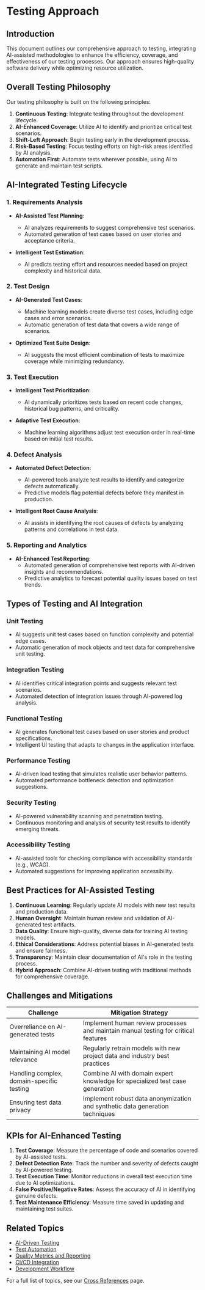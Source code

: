 # Testing Approach

## Introduction

This document outlines our comprehensive approach to testing, integrating AI-assisted methodologies to enhance the efficiency, coverage, and effectiveness of our testing processes. Our approach ensures high-quality software delivery while optimizing resource utilization.

## Overall Testing Philosophy

Our testing philosophy is built on the following principles:

1. **Continuous Testing**: Integrate testing throughout the development lifecycle.
2. **AI-Enhanced Coverage**: Utilize AI to identify and prioritize critical test scenarios.
3. **Shift-Left Approach**: Begin testing early in the development process.
4. **Risk-Based Testing**: Focus testing efforts on high-risk areas identified by AI analysis.
5. **Automation First**: Automate tests wherever possible, using AI to generate and maintain test scripts.

## AI-Integrated Testing Lifecycle

### 1. Requirements Analysis

- **AI-Assisted Test Planning**:
  - AI analyzes requirements to suggest comprehensive test scenarios.
  - Automated generation of test cases based on user stories and acceptance criteria.

- **Intelligent Test Estimation**:
  - AI predicts testing effort and resources needed based on project complexity and historical data.

### 2. Test Design

- **AI-Generated Test Cases**:
  - Machine learning models create diverse test cases, including edge cases and error scenarios.
  - Automatic generation of test data that covers a wide range of scenarios.

- **Optimized Test Suite Design**:
  - AI suggests the most efficient combination of tests to maximize coverage while minimizing redundancy.

### 3. Test Execution

- **Intelligent Test Prioritization**:
  - AI dynamically prioritizes tests based on recent code changes, historical bug patterns, and criticality.

- **Adaptive Test Execution**:
  - Machine learning algorithms adjust test execution order in real-time based on initial test results.

### 4. Defect Analysis

- **Automated Defect Detection**:
  - AI-powered tools analyze test results to identify and categorize defects automatically.
  - Predictive models flag potential defects before they manifest in production.

- **Intelligent Root Cause Analysis**:
  - AI assists in identifying the root causes of defects by analyzing patterns and correlations in test data.

### 5. Reporting and Analytics

- **AI-Enhanced Test Reporting**:
  - Automated generation of comprehensive test reports with AI-driven insights and recommendations.
  - Predictive analytics to forecast potential quality issues based on test trends.

## Types of Testing and AI Integration

### Unit Testing

- AI suggests unit test cases based on function complexity and potential edge cases.
- Automatic generation of mock objects and test data for comprehensive unit testing.

### Integration Testing

- AI identifies critical integration points and suggests relevant test scenarios.
- Automated detection of integration issues through AI-powered log analysis.

### Functional Testing

- AI generates functional test cases based on user stories and product specifications.
- Intelligent UI testing that adapts to changes in the application interface.

### Performance Testing

- AI-driven load testing that simulates realistic user behavior patterns.
- Automated performance bottleneck detection and optimization suggestions.

### Security Testing

- AI-powered vulnerability scanning and penetration testing.
- Continuous monitoring and analysis of security test results to identify emerging threats.

### Accessibility Testing

- AI-assisted tools for checking compliance with accessibility standards (e.g., WCAG).
- Automated suggestions for improving application accessibility.

## Best Practices for AI-Assisted Testing

1. **Continuous Learning**: Regularly update AI models with new test results and production data.
2. **Human Oversight**: Maintain human review and validation of AI-generated test artifacts.
3. **Data Quality**: Ensure high-quality, diverse data for training AI testing models.
4. **Ethical Considerations**: Address potential biases in AI-generated tests and ensure fairness.
5. **Transparency**: Maintain clear documentation of AI's role in the testing process.
6. **Hybrid Approach**: Combine AI-driven testing with traditional methods for comprehensive coverage.

## Challenges and Mitigations

| Challenge | Mitigation Strategy |
|-----------|---------------------|
| Overreliance on AI-generated tests | Implement human review processes and maintain manual testing for critical features |
| Maintaining AI model relevance | Regularly retrain models with new project data and industry best practices |
| Handling complex, domain-specific testing | Combine AI with domain expert knowledge for specialized test case generation |
| Ensuring test data privacy | Implement robust data anonymization and synthetic data generation techniques |

## KPIs for AI-Enhanced Testing

1. **Test Coverage**: Measure the percentage of code and scenarios covered by AI-assisted tests.
2. **Defect Detection Rate**: Track the number and severity of defects caught by AI-powered testing.
3. **Test Execution Time**: Monitor reductions in overall test execution time due to AI optimizations.
4. **False Positive/Negative Rates**: Assess the accuracy of AI in identifying genuine defects.
5. **Test Maintenance Efficiency**: Measure time saved in updating and maintaining test suites.

## Related Topics

- [AI-Driven Testing](02_ai_driven_testing.md)
- [Test Automation](04_test_automation.md)
- [Quality Metrics and Reporting](05_quality_metrics_and_reporting.md)
- [CI/CD Integration](../05_optimization_and_security/04_security_risk_management.md#ci-cd-security)
- [Development Workflow](../02_development_process/02_development_workflow.md)

For a full list of topics, see our [Cross References](../cross_references.md) page.